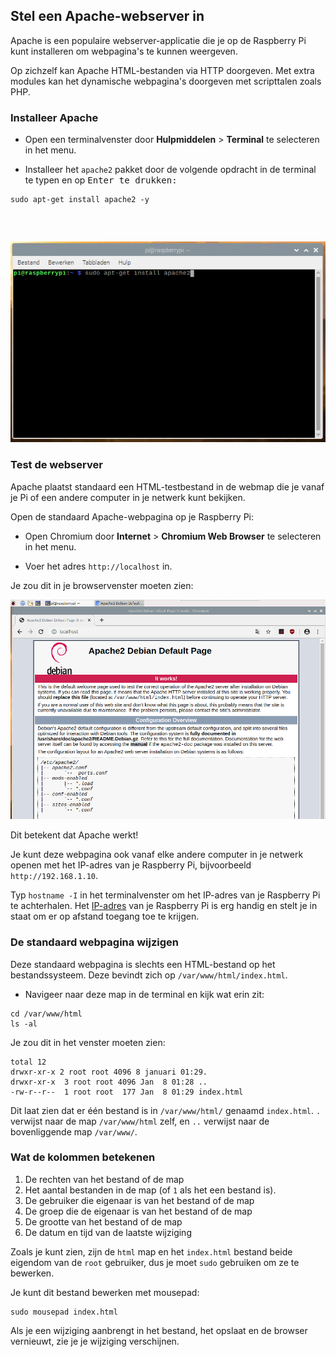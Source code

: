 ## Stel een Apache-webserver in

Apache is een populaire webserver-applicatie die je op de Raspberry Pi kunt installeren om webpagina's te kunnen weergeven.

Op zichzelf kan Apache HTML-bestanden via HTTP doorgeven. Met extra modules kan het dynamische webpagina's doorgeven met scripttalen zoals PHP.

### Installeer Apache

+ Open een terminalvenster door **Hulpmiddelen** > **Terminal** te selecteren in het menu.

+ Installeer het `apache2` pakket door de volgende opdracht in de terminal te typen en op <kbd>Enter<kbd> te drukken:</p></li> </ul> 
  
  <pre><code class="bash">sudo apt-get install apache2 -y
</code></pre>
  
  <p spaces-before="0">
    <img src="images/install_apache.png" alt="install apache" />
  </p>

<h3 spaces-before="0">
  Test de webserver
</h3>

<p spaces-before="0">
  Apache plaatst standaard een HTML-testbestand in de webmap die je vanaf je Pi of een andere computer in je netwerk kunt bekijken.
</p>

<p spaces-before="0">
  Open de standaard Apache-webpagina op je Raspberry Pi:
</p>

<ul>
  <li>
    <p spaces-before="0">
      Open Chromium door <strong x-id="1">Internet</strong> > <strong x-id="1">Chromium Web Browser</strong> te selecteren in het menu.
    </p>
  </li>
  <li>
    <p spaces-before="0">
      Voer het adres <code>http://localhost</code> in.
    </p>
  </li>
</ul>

<p spaces-before="0">
  Je zou dit in je browservenster moeten zien:
</p>

<p spaces-before="0">
  <img src="images/apache-it-works.png" alt="Apache it works" />
</p>

<p spaces-before="0">
  Dit betekent dat Apache werkt!
</p>

<p spaces-before="0">
  Je kunt deze webpagina ook vanaf elke andere computer in je netwerk openen met het IP-adres van je Raspberry Pi, bijvoorbeeld <code>http://192.168.1.10</code>.
</p>

<p spaces-before="0">
  Typ <code>hostname -I</code> in het terminalvenster om het IP-adres van je Raspberry Pi te achterhalen.  Het <a href="https://www.raspberrypi.org/documentation/remote-access/ip-address.md">IP-adres</a> van je Raspberry Pi is erg handig en stelt je in staat om er op afstand toegang toe te krijgen.
</p>

<h3 spaces-before="0">
  De standaard webpagina wijzigen
</h3>

<p spaces-before="0">
  Deze standaard webpagina is slechts een HTML-bestand op het bestandssysteem. Deze bevindt zich op <code>/var/www/html/index.html</code>.
</p>

<ul>
  <li>
    Navigeer naar deze map in de terminal en kijk wat erin zit:
  </li>
</ul>

<pre><code>cd /var/www/html
ls -al
</code></pre>

<p spaces-before="0">
  Je zou dit in het venster moeten zien:
</p>

<pre><code class="bash">total 12
drwxr-xr-x 2 root root 4096 8 januari 01:29.
drwxr-xr-x  3 root root 4096 Jan  8 01:28 ..
-rw-r--r--  1 root root  177 Jan  8 01:29 index.html
</code></pre>

<p spaces-before="0">
  Dit laat zien dat er één bestand is in <code>/var/www/html/</code> genaamd <code>index.html</code>. <code>.</code> verwijst naar de map  <code>/var/www/html</code> zelf, en <code>..</code> verwijst naar de bovenliggende map <code>/var/www/</code>.
</p>

<h3 spaces-before="0">
  Wat de kolommen betekenen
</h3>

<ol start="1">
  <li>
    De rechten van het bestand of de map
  </li>
  
  <li>
    Het aantal bestanden in de map (of <code>1</code> als het een bestand is).
  </li>
  
  <li>
    De gebruiker die eigenaar is van het bestand of de map
  </li>
  
  <li>
    De groep die de eigenaar is van het bestand of de map
  </li>
  
  <li>
    De grootte van het bestand of de map
  </li>
  
  <li>
    De datum en tijd van de laatste wijziging
  </li>
</ol>

<p spaces-before="0">
  Zoals je kunt zien, zijn de <code>html</code> map en het <code>index.html</code> bestand beide eigendom van de <code>root</code> gebruiker, dus je moet <code>sudo</code> gebruiken om ze te bewerken.
</p>

<p spaces-before="0">
  Je kunt dit bestand bewerken met mousepad:
</p>

<pre><code class="bash">sudo mousepad index.html
</code></pre>

<p spaces-before="0">
  Als je een wijziging aanbrengt in het bestand, het opslaat en de browser vernieuwt, zie je je wijziging verschijnen.
</p>

